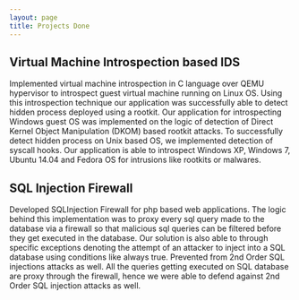```yaml
---
layout: page
title: Projects Done
---
```



<h2><b>Virtual Machine Introspection based IDS</b></h2>
<p>Implemented virtual machine introspection in C language over QEMU hypervisor to introspect guest virtual machine running on Linux OS. Using this introspection technique our application was successfully able to detect hidden process deployed using a rootkit. Our application for
introspecting Windows guest OS was implemented on the logic of detection of Direct Kernel Object Manipulation (DKOM) based rootkit attacks. To successfully detect hidden process on Unix based OS, we implemented detection of syscall hooks. Our application is able to introspect Windows XP, Windows 7, Ubuntu 14.04 and Fedora OS for intrusions like rootkits or malwares.</p>



<h2><b>SQL Injection Firewall</b></h2>
<p>Developed SQLInjection Firewall for php based web applications. The logic behind this implementation was to proxy every sql query made to the database via a firewall so that malicious sql queries can be filtered
before they get executed in the database. Our solution is also able to through specific exceptions denoting the attempt of an attacker to inject into a SQL database using conditions like always
true. Prevented from 2nd Order SQL injections attacks as well. All the queries getting executed on SQL database are proxy through the firewall, hence we
were able to defend against 2nd Order SQL injection attacks as well.</p>